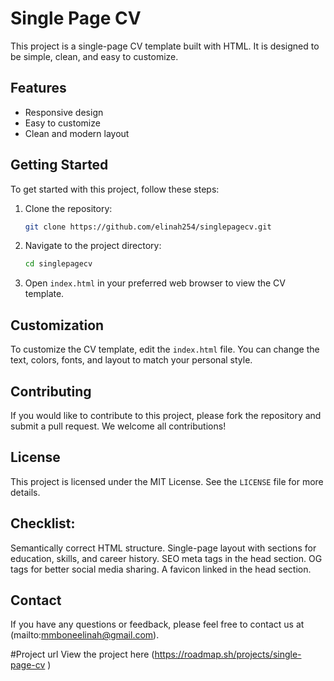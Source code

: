 # Single Page CV

This project is a single-page CV template built with HTML. It is designed to be simple, clean, and easy to customize.

## Features

- Responsive design
- Easy to customize
- Clean and modern layout

## Getting Started

To get started with this project, follow these steps:

1. Clone the repository:
    ```sh
    git clone https://github.com/elinah254/singlepagecv.git
    ```
2. Navigate to the project directory:
    ```sh
    cd singlepagecv
    ```
3. Open `index.html` in your preferred web browser to view the CV template.

## Customization

To customize the CV template, edit the `index.html` file. You can change the text, colors, fonts, and layout to match your personal style.

## Contributing

If you would like to contribute to this project, please fork the repository and submit a pull request. We welcome all contributions!

## License

This project is licensed under the MIT License. See the `LICENSE` file for more details.

## Checklist:
Semantically correct HTML structure.
Single-page layout with sections for education, skills, and career history.
SEO meta tags in the head section.
OG tags for better social media sharing.
A favicon linked in the head section.


## Contact

If you have any questions or feedback, please feel free to contact us at (mailto:mmboneelinah@gmail.com).

#Project url
View the project here (https://roadmap.sh/projects/single-page-cv )

